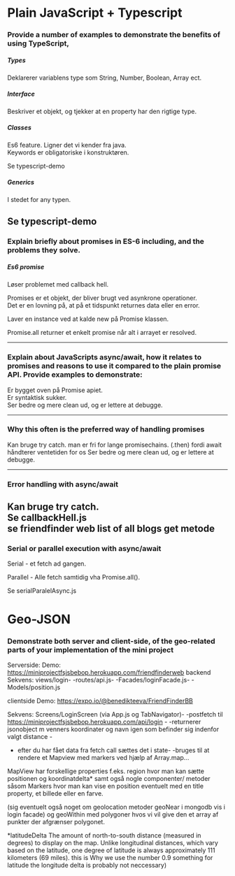 # Plain JavaScript + Typescript
### Provide a number of examples to demonstrate the benefits of using TypeScript,
##### Types
Deklarerer variablens type som String, Number, Boolean, Array ect.  

##### Interface
Beskriver et objekt, og tjekker at en property har den rigtige type.  

##### Classes
Es6 feature. Ligner det vi kender fra java.  
Keywords er obligatoriske i konstruktøren.  

Se typescript-demo  

##### Generics
I stedet for any typen.  

Se typescript-demo  
---

### Explain briefly about promises in ES-6 including, and the problems they solve.
##### Es6 promise
Løser problemet med callback hell.

Promises er et objekt, der bliver brugt ved asynkrone operationer.  
Det er en lovning på, at på et tidspunkt returnes data eller en error.  

Laver en instance ved at kalde new på Promise klassen.  

Promise.all returner et enkelt promise når alt i arrayet er resolved.  

---

### Explain about JavaScripts async/await, how it relates to promises and reasons to use it compared to the plain promise API. Provide examples to demonstrate:
Er bygget oven på Promise apiet.  
Er syntaktisk sukker.  
Ser bedre og mere clean ud, og er lettere at debugge.  

---
### Why this often is the preferred way of handling promises
Kan bruge try catch. 
man er fri for lange promisechains. (.then) fordi await håndterer ventetiden for os
Ser bedre og mere clean ud, og er lettere at debugge.  

---
### Error handling with async/await
Kan bruge try catch.  
Se callbackHell.js  
se friendfinder web list of all blogs get metode
---
### Serial or parallel execution with async/await
Serial - et fetch ad gangen.  

Parallel - Alle fetch samtidig vha Promise.all().  

Se serialParalelAsync.js  

# Geo-JSON 
### Demonstrate both server and client-side, of the geo-related parts of your implementation of the mini project
Serverside:
Demo: https://miniprojectfsjsbebop.herokuapp.com/friendfinderweb backend
Sekvens: views/login- -routes/api.js- -Facades/loginFacade.js- -Models/position.js

clientside
Demo: https://expo.io/@benedikteeva/FriendFinderBB

Sekvens: Screens/LoginScreen (via App.js og TabNavigator)- -postfetch til https://miniprojectfsjsbebop.herokuapp.com/api/login - 
-returnerer jsonobject m venners koordinater og navn igen som befinder sig indenfor valgt distance - 
- efter du har fået data fra fetch call sættes det i state-
-bruges til at rendere et Mapview med markers ved hjælp af Array.map...

MapView har forskellige properties f.eks. region hvor man kan sætte positionen og koordinatdelta*  samt også nogle componenter/ metoder såsom Markers hvor man kan vise en position eventuelt med en title property, et billede eller en farve. 



(sig eventuelt også noget om geolocation metoder geoNear i mongodb vis i login facade)
og geoWithin med polygoner hvos vi vil give den et array af punkter der afgrænser polygonet. 




*latitudeDelta
The amount of north-to-south distance (measured in degrees) to display on the map. Unlike longitudinal distances, which vary based on the latitude, one degree of latitude is always approximately 111 kilometers (69 miles). this is Why we use the number 0.9 something for latitude the longitude delta is probably not neccessary)